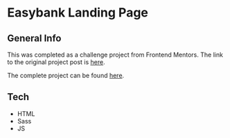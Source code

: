 # Easybank Landing Page

## General Info
This was completed as a challenge project from Frontend Mentors.  The link to the original project post is [here](https://www.frontendmentor.io/challenges/easybank-landing-page-WaUhkoDN).

The complete project can be found [here](https://zdavidson.github.io/easybank-landing-page/).

## Tech
- HTML
- Sass
- JS